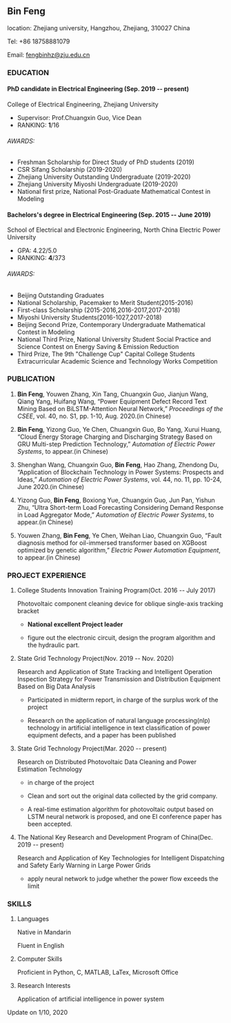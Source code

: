 ## Bin Feng

location: Zhejiang university, Hangzhou, Zhejiang, 310027 China

Tel: +86 18758881079

Email: fengbinhz@zju.edu.cn

### EDUCATION

#### PhD candidate in Electrical Engineering (Sep. 2019 -- present)

College of Electrical Engineering, Zhejiang University

* Supervisor: Prof.Chuangxin Guo, Vice Dean 
* RANKING: **1**/16

###### AWARDS:

+ Freshman Scholarship for Direct Study of PhD students (2019) 
+ CSR Sifang Scholarship (2019-2020)
+ Zhejiang University Outstanding Undergraduate (2019-2020) 
+ Zhejiang University Miyoshi Undergraduate (2019-2020)
+ National first prize, National Post-Graduate Mathematical Contest in Modeling

#### Bachelors's degree in Electrical Engineering (Sep. 2015 -- June 2019)

School of Electrical and Electronic Engineering, North China Electric Power University

* GPA: 4.22/5.0
* RANKING:  **4**/373

###### AWARDS:

* Beijing Outstanding Graduates
* National Scholarship, Pacemaker to Merit Student(2015-2016)
* First-class Scholarship (2015-2016,2016-2017,2017-2018)
* Miyoshi University Students(2016-1027,2017-2018)
* Beijing Second Prize,  Contemporary Undergraduate Mathematical Contest in Modeling
* National Third Prize, National University Student Social Practice and Science Contest on Energy Saving & Emission Reduction
* Third Prize, The 9th "Challenge Cup" Capital College Students Extracurricular Academic Science and Technology Works Competition 

### PUBLICATION

1. **Bin Feng**, Youwen Zhang, Xin Tang, Chuangxin Guo, Jianjun Wang, Qiang Yang, Huifang Wang, “Power Equipment Defect Record Text Mining Based on BiLSTM-Attention Neural Network,”  *Proceedings of the CSEE*, vol. 40, no. S1, pp. 1-10, Aug. 2020.(in Chinese)

2. **Bin Feng**, Yizong Guo, Ye Chen, Chuangxin Guo, Bo Yang, Xurui Huang, “Cloud Energy Storage Charging and Discharging Strategy Based on GRU Multi-step Prediction Technology,” *Automation of Electric Power Systems*, to appear.(in Chinese)

3. Shenghan Wang, Chuangxin Guo, **Bin Feng**, Hao Zhang, Zhendong Du, “Application of Blockchain Technology in Power Systems: Prospects and Ideas,” *Automation of Electric Power Systems*, vol. 44, no. 11, pp. 10-24, June 2020.(in Chinese)

4. Yizong Guo, **Bin Feng**, Boxiong Yue, Chuangxin Guo, Jun Pan, Yishun Zhu, “Ultra Short-term Load Forecasting Considering Demand Response in Load Aggregator Mode,” *Automation of Electric Power Systems*, to appear.(in Chinese)

5. Youwen Zhang, **Bin Feng**, Ye Chen, Weihan Liao, Chuangxin Guo, “Fault diagnosis method for oil-immersed transformer based on XGBoost optimized by genetic algorithm,” *Electric Power Automation Equipment*, to appear.(in Chinese)

### PROJECT EXPERIENCE

1. College Students Innovation Training Program(Oct. 2016 -- July 2017)

   Photovoltaic component cleaning device for oblique single-axis tracking bracket 

   * **National excellent Project leader**

   * figure out the electronic circuit, design the program algorithm and the hydraulic part.

2. State Grid Technology Project(Nov. 2019 -- Nov. 2020)

   Research and Application of State Tracking and Intelligent Operation Inspection Strategy for Power Transmission and Distribution Equipment Based on Big Data Analysis

   * Participated in midterm report, in charge of the surplus work of the project

   * Research on the application of natural language processing(nlp) technology in artificial intelligence in text classification of power equipment defects, and a paper has been published

3. State Grid Technology Project(Mar. 2020 -- present)

   Research on Distributed Photovoltaic Data Cleaning and Power Estimation Technology

   * in charge of the project 

   * Clean and sort out the original data collected by the grid company.

   * A real-time estimation algorithm for photovoltaic output based on LSTM neural network is proposed, and one EI conference paper has been accepted.

4. The National Key Research and Development Program of China(Dec. 2019 -- present)

   Research and Application of Key Technologies for Intelligent Dispatching and Safety Early Warning in Large Power Grids

   * apply neural network to judge whether the power flow exceeds the limit



### SKILLS



1. Languages

   Native in Mandarin

   Fluent in English

2. Computer Skills

   Proficient in Python, C, MATLAB, LaTex, Microsoft Office

3. Research Interests  

   Application of artificial intelligence in power system
   

Update on 1/10, 2020


